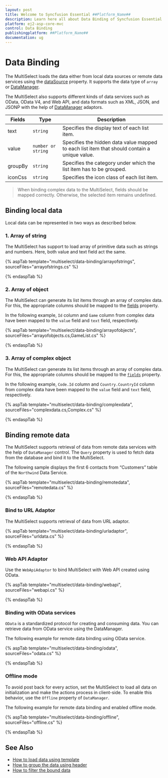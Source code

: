```yaml
---
layout: post
title: Welcome to Syncfusion Essential ##Platform_Name##
description: Learn here all about Data Binding of Syncfusion Essential ##Platform_Name## widgets based on HTML5 and jQuery.
platform: ej2-asp-core-mvc
control: Data Binding
publishingplatform: ##Platform_Name##
documentation: ug
---
```



# Data Binding

The MultiSelect loads the data either from local data sources or
remote data services using the [dataSource](https://help.syncfusion.com/cr/cref_files/aspnetcore-js2/Syncfusion.EJ2~Syncfusion.EJ2.DropDowns.MultiSelect~DataSource.html) property. It supports the data type of `array` or [DataManager](https://help.syncfusion.com/cr/cref_files/aspnetcore-js2/Syncfusion.EJ2~Syncfusion.EJ2.DataManager_members.html).

The MultiSelect also supports different kinds of data services such as OData, OData V4, and Web API, and data formats such as XML, JSON, and JSONP with the help of [DataManager](https://help.syncfusion.com/cr/cref_files/aspnetcore-js2/Syncfusion.EJ2~Syncfusion.EJ2.DataManager_members.html) adaptors.

| Fields | Type | Description |
|------|------|-------------|
| text |  `string` | Specifies the display text of each list item. |
| value |  `number or string` | Specifies the hidden data value mapped to each list item that should contain a unique value. |
| groupBy |  `string` | Specifies the category under which the list item has to be grouped. |
| iconCss |  `string` | Specifies the icon class of each list item. |

> When binding complex data to the MultiSelect, fields should be mapped correctly. Otherwise, the selected item remains undefined.

## Binding local data

Local data can be represented in two ways as described below.

### 1. Array of string

The MultiSelect has support to load array of primitive data such as strings and numbers. Here, both value and text field act the same.

{% aspTab template="multiselect/data-binding/arrayofstrings", sourceFiles="arrayofstrings.cs" %}

{% endaspTab %}

### 2. Array of object

The MultiSelect can generate its list items through an array of complex data. For this,
the appropriate columns should be mapped to the [fields](https://help.syncfusion.com/cr/cref_files/aspnetcore-js2/Syncfusion.EJ2~Syncfusion.EJ2.DropDowns.MultiSelect~fields.html) property.

In the following example, `Id` column and `Game` column from complex data have been mapped to the `value` field and `text` field, respectively.

{% aspTab template="multiselect/data-binding/arrayofobjects", sourceFiles="arrayofobjects.cs,GameList.cs" %}

{% endaspTab %}

### 3. Array of complex object

The MultiSelect can generate its list items through an array of complex data. For this,
the appropriate columns should be mapped to the [`fields`](https://help.syncfusion.com/cr/cref_files/aspnetcore-js2/Syncfusion.EJ2~Syncfusion.EJ2.DropDowns.MultiSelect~fields.html) property.

In the following example, `Code.Id` column and `Country.CountryId` column from complex data have been mapped to the `value` field and `text` field, respectively.

{% aspTab template="multiselect/data-binding/complexdata", sourceFiles="complexdata.cs,Complex.cs" %}

{% endaspTab %}

## Binding remote data

The MultiSelect supports retrieval of data from remote data services with the help of `DataManager` control. The `Query` property is used to fetch
data from the database and bind it to the MultiSelect.

The following sample displays the first 6 contacts from “Customers” table of the `Northwind` Data Service.

{% aspTab template="multiselect/data-binding/remotedata", sourceFiles="remotedata.cs" %}

{% endaspTab %}

### Bind to URL Adaptor

The MultiSelect supports retrieval of data from URL adaptor.

{% aspTab template="multiselect/data-binding/urladaptor", sourceFiles="urldata.cs" %}

{% endaspTab %}

### Web API Adaptor

Use the `WebApiAdaptor` to bind MultiSelect with Web API created using OData.

{% aspTab template="multiselect/data-binding/webapi", sourceFiles="webapi.cs" %}

{% endaspTab %}

### Binding with OData services

`OData` is a standardized protocol for creating and consuming data. You can retrieve data from OData service using the DataManager.

The following example for remote data binding using OData service.

{% aspTab template="multiselect/data-binding/odata", sourceFiles="odata.cs" %}

{% endaspTab %}

### Offline mode

To avoid post back for every action, set the MultiSelect to load all data on initialization and make the actions process in client-side. To enable this behavior, use the `Offline` property of `DataManager`.

The following example for remote data binding and enabled offline mode.

{% aspTab template="multiselect/data-binding/offline", sourceFiles="offline.cs" %}

{% endaspTab %}

## See Also

* [How to load data using template](./templates/#item-template)
* [How to group the data using header](./grouping/)
* [How to filter the bound data](./filtering/)
